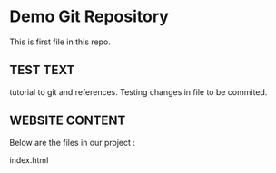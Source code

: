 # Demo Git Repository


This is first file in this repo.


## TEST TEXT 

tutorial to git and references.
Testing changes in file to be commited.


## WEBSITE CONTENT
Below are the files in our project :

index.html 
